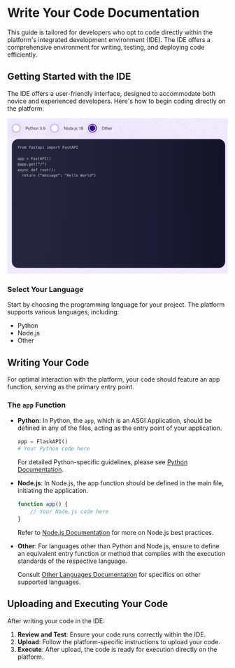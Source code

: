 # Write Your Code Documentation

This guide is tailored for developers who opt to code directly within the platform's integrated development environment (IDE). The IDE offers a comprehensive environment for writing, testing, and deploying code efficiently.

## Getting Started with the IDE

The IDE offers a user-friendly interface, designed to accommodate both novice and experienced developers. Here's how to begin coding directly on the platform:

![Execute Code](../../assets/images/console/ide.png)

### Select Your Language

Start by choosing the programming language for your project. The platform supports various languages, including:

- Python
- Node.js
- Other

## Writing Your Code

For optimal interaction with the platform, your code should feature an app function, serving as the primary entry point.

### The `app` Function

- **Python**: In Python, the `app`, which is an ASGI Application, should be defined in any of the files, acting as the entry point of your application.
  
  ```python
  app = FlaskAPI()
  # Your Python code here
  ```
  
  For detailed Python-specific guidelines, please see [Python Documentation](../languages/python/index.html).

- **Node.js**: In Node.js, the app function should be defined in the main file, initiating the application.
  
  ```javascript
  function app() {
      // Your Node.js code here
  }
  ```
  
  Refer to [Node.js Documentation](../languages/nodejs/index.html) for more on Node.js best practices.

- **Other**: For languages other than Python and Node.js, ensure to define an equivalent entry function or method that complies with the execution standards of the respective language.
  
  Consult [Other Languages Documentation](../languages/other/index.html) for specifics on other supported languages.

## Uploading and Executing Your Code

After writing your code in the IDE:

1. **Review and Test**: Ensure your code runs correctly within the IDE.
2. **Upload**: Follow the platform-specific instructions to upload your code.
3. **Execute**: After upload, the code is ready for execution directly on the platform.

